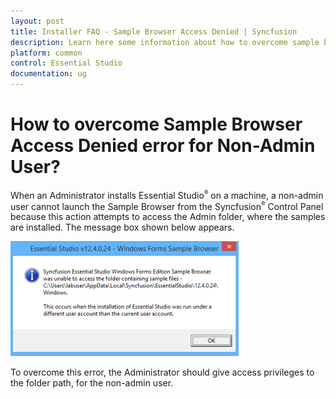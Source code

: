 ```yaml
---
layout: post
title: Installer FAQ - Sample Browser Access Denied | Syncfusion
description: Learn here some information about how to overcome sample browser access denied error for non-admin user.
platform: common
control: Essential Studio
documentation: ug
---
```


# How to overcome Sample Browser Access Denied error for Non-Admin User?

When an Administrator installs Essential Studio<sup style="font-size:70%">&reg;</sup> on a machine, a non-admin user cannot launch the Sample Browser from the Syncfusion<sup style="font-size:70%">&reg;</sup> Control Panel because this action attempts to access the Admin folder, where the samples are installed. The message box shown below appears.

![Access Denied](How-to-overcome-Sample-Browser-Access-Denied-error_images/How-to-overcome-Sample-Browser-Access-Denied-error_img1.png)

To overcome this error, the Administrator should give access privileges to the folder path, for the non-admin user.
